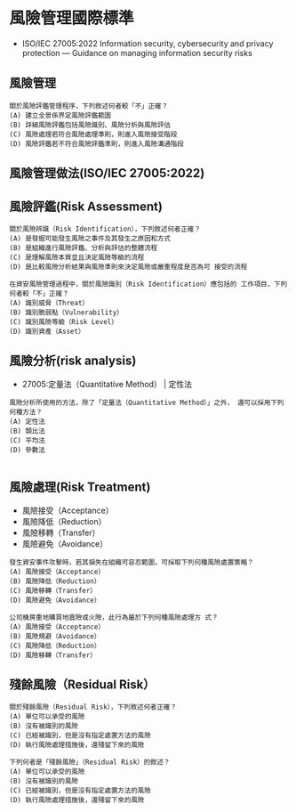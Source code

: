 # 風險管理國際標準
- ISO/IEC 27005:2022 Information security, cybersecurity and privacy protection — Guidance on managing information security risks 
## 風險管理
```
關於風險評鑑管理程序，下列敘述何者較「不」正確？
(A) 建立全景係界定風險評鑑範圍
(B) 詳細風險評鑑包括風險識別、風險分析與風險評估
(C) 風險處理若符合風險處理準則，則進入風險接受階段
(D) 風險評鑑若不符合風險評鑑準則，則進入風險溝通階段
```
## 風險管理做法(ISO/IEC 27005:2022)
## 風險評鑑(Risk Assessment)
```
關於風險辨識（Risk Identification），下列敘述何者正確？
(A) 是發掘可能發生風險之事件及其發生之原因和方式
(B) 是組織進行風險評鑑、分析與評估的整體流程
(C) 是理解風險本質並且決定風險等級的流程
(D) 是比較風險分析結果與風險準則來決定風險或嚴重程度是否為可 接受的流程
```
```
在資安風險管理過程中，關於風險識別（Risk Identification）應包括的 工作項目，下列何者較「不」正確？
(A) 識別威脅（Threat）
(B) 識別脆弱點（Vulnerability）
(C) 識別風險等級（Risk Level）
(D) 識別資產（Asset）
```
## 風險分析(risk analysis)
- 27005:定量法（Quantitative Method） | 定性法
```
風險分析所使用的方法，除了「定量法（Quantitative Method）」之外， 還可以採用下列何種方法？
(A) 定性法
(B) 類比法
(C) 平均法
(D) 參數法
```
```

```
## 風險處理(Risk Treatment)
- 風險接受（Acceptance）
- 風險降低（Reduction）
- 風險移轉（Transfer）
- 風險避免（Avoidance）
```
發生資安事件攻擊時，若其損失在組織可容忍範圍，可採取下列何種風險處置策略？
(A) 風險接受（Acceptance）
(B) 風險降低（Reduction）
(C) 風險移轉（Transfer）
(D) 風險避免（Avoidance）
```
```
公司機房重地購買地震險或火險，此行為屬於下列何種風險處理方 式？
(A) 風險接受（Acceptance）
(B) 風險規避（Avoidance）
(C) 風險降低（Reduction）
(D) 風險移轉（Transfer）
```

## 殘餘風險（Residual Risk）
```
關於殘餘風險（Residual Risk），下列敘述何者正確？
(A) 單位可以承受的風險
(B) 沒有被識別的風險
(C) 已經被識別，但是沒有指定處置方法的風險
(D) 執行風險處理措施後，還殘留下來的風險
```
```
下列何者是「殘餘風險」（Residual Risk）的敘述？
(A) 單位可以承受的風險
(B) 沒有被識別的風險
(C) 已經被識別，但是沒有指定處置方法的風險
(D) 執行風險處理措施後，還殘留下來的風險

```


